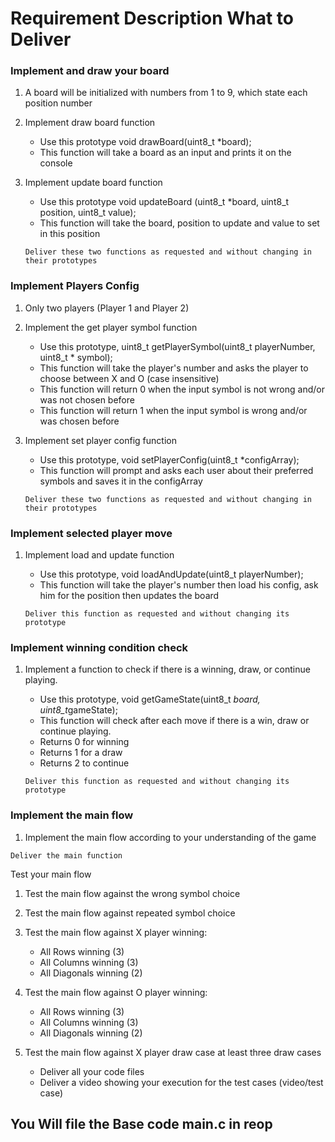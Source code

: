 # Requirement Description What to Deliver

### Implement and draw your board

1. A board will be initialized with numbers from 1 to 9, which state each position number
2. Implement draw board function
   - Use this prototype void drawBoard(uint8_t *board);
   - This function will take a board as an input and prints it on the console

3. Implement update board function

   - Use this prototype void updateBoard (uint8_t *board, uint8_t position, uint8_t value);
   - This function will take the board, position to update and value to set in this position

    `Deliver these two functions as requested and without changing in their prototypes`

### Implement Players Config

1. Only two players (Player 1 and Player 2)
2. Implement the get player symbol function

   - Use this prototype, uint8_t getPlayerSymbol(uint8_t playerNumber, uint8_t * symbol);
   - This function will take the player's number and asks the player to choose between X and O (case insensitive)
   - This function will return 0 when the input symbol is not wrong and/or was not chosen before
   - This function will return 1 when the input symbol is wrong and/or was chosen before

3. Implement set player config function

    - Use this prototype, void setPlayerConfig(uint8_t *configArray);
    - This function will prompt and asks each user about their preferred symbols and saves it in the configArray

    `Deliver these two functions as requested and without changing in their prototypes`

### Implement selected player move

1. Implement load and update function

   - Use this prototype, void loadAndUpdate(uint8_t playerNumber);
   - This function will take the player's number then load his config, ask him for the position then updates the board

    `Deliver this function as requested and without changing its prototype`

### Implement winning condition check

1. Implement a function to check if there is a winning, draw, or continue playing.

   - Use this prototype, void getGameState(uint8_t *board, uint8_t*gameState);
   - This function will check after each move if there is a win, draw or continue playing.
   - Returns 0 for winning
   - Returns 1 for a draw
   - Returns 2 to continue

    `Deliver this function as requested and without changing its prototype`

### Implement the main flow

1. Implement the main flow according to your understanding of the game

`Deliver the main function`

Test your main flow

1. Test the main flow against the wrong symbol choice
2. Test the main flow against repeated symbol choice
3. Test the main flow against X player winning:

   - All Rows winning (3)
   - All Columns winning (3)
   - All Diagonals winning (2)

4. Test the main flow against O player winning:

   - All Rows winning (3)
   - All Columns winning (3)
   - All Diagonals winning (2)

5. Test the main flow against X player draw case at least three draw cases

   - Deliver all your code files
   - Deliver a video showing your execution for the test cases (video/test case)

## You Will file the Base code main.c in reop
